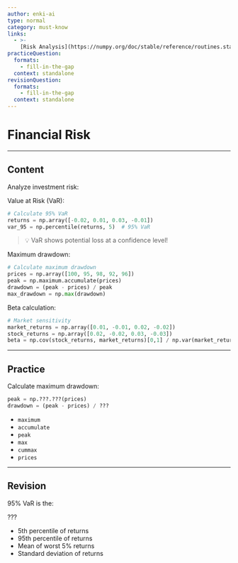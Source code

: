```yaml
---
author: enki-ai
type: normal
category: must-know
links:
  - >-
    [Risk Analysis](https://numpy.org/doc/stable/reference/routines.statistics.html){website}
practiceQuestion:
  formats:
    - fill-in-the-gap
  context: standalone
revisionQuestion:
  formats:
    - fill-in-the-gap
  context: standalone
---
```


# Financial Risk

---

## Content

Analyze investment risk:

Value at Risk (VaR):

```python
# Calculate 95% VaR
returns = np.array([-0.02, 0.01, 0.03, -0.01])
var_95 = np.percentile(returns, 5)  # 95% VaR
```

> 💡 VaR shows potential loss at a confidence level!

Maximum drawdown:

```python
# Calculate maximum drawdown
prices = np.array([100, 95, 98, 92, 96])
peak = np.maximum.accumulate(prices)
drawdown = (peak - prices) / peak
max_drawdown = np.max(drawdown)
```

Beta calculation:

```python
# Market sensitivity
market_returns = np.array([0.01, -0.01, 0.02, -0.02])
stock_returns = np.array([0.02, -0.02, 0.03, -0.03])
beta = np.cov(stock_returns, market_returns)[0,1] / np.var(market_returns)
```

---

## Practice

Calculate maximum drawdown:

```python
peak = np.???.???(prices)
drawdown = (peak - prices) / ???
```

- `maximum`
- `accumulate`
- `peak`
- `max`
- `cummax`
- `prices`

---

## Revision

95% VaR is the:

???

- 5th percentile of returns
- 95th percentile of returns
- Mean of worst 5% returns
- Standard deviation of returns
